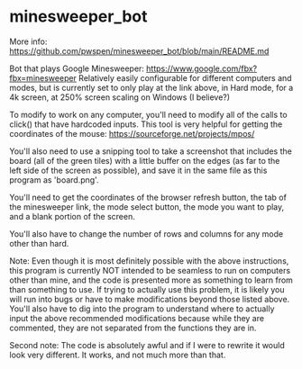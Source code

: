 # minesweeper_bot
More info:
https://github.com/pwspen/minesweeper_bot/blob/main/README.md

Bot that plays Google Minesweeper: https://www.google.com/fbx?fbx=minesweeper
Relatively easily configurable for different computers and modes, but is currently set to only play at the link above, in Hard mode, for a 4k screen, at 250% screen scaling on Windows (I believe?)

To modify to work on any computer, you'll need to modify all of the calls to click() that have hardcoded inputs. This tool is very helpful for getting the coordinates of the mouse: https://sourceforge.net/projects/mpos/

You'll also need to use a snipping tool to take a screenshot that includes the board (all of the green tiles) with a little buffer on the edges (as far to the left side of the screen as possible), and save it in the same file as this program as 'board.png'.

You'll need to get the coordinates of the browser refresh button, the tab of the minesweeper link, the mode select button, the mode you want to play, and a blank portion of the screen.

You'll also have to change the number of rows and columns for any mode other than hard.

Note: Even though it is most definitely possible with the above instructions, this program is currently NOT intended to be seamless to run on computers other than mine, and the code is presented more as something to learn from than something to use. If trying to actually use this problem, it is likely you will run into bugs or have to make modifications beyond those listed above. You'll also have to dig into the program to understand where to actually input the above recommended modifications because while they are commented, they are not separated from the functions they are in. 

Second note: The code is absolutely awful and if I were to rewrite it would look very different. It works, and not much more than that.
